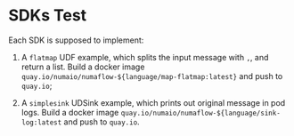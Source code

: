 # SDKs Test

Each SDK is supposed to implement:

1. A `flatmap` UDF example, which splits the input message with `,`, and return a list. Build a docker image `quay.io/numaio/numaflow-${language/map-flatmap:latest}` and push to `quay.io`;
   
2. A `simplesink` UDSink example, which prints out original message in pod logs. Build a docker image `quay.io/numaio/numaflow-${language/sink-log:latest` and push to `quay.io`.
